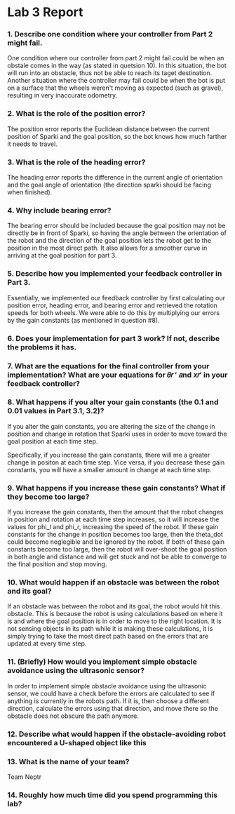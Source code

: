 # Lab 3 Report #

### 1. Describe one condition where your controller from Part 2 might fail. ###
One condition where our controller from part 2 might fail could be when an obstale comes in the way (as stated in quetsion 10). In this situation, the bot will run into an obstacle, thus not be able to reach its taget destination. Another situation where the controller may fail could be when the bot is put on a surface that the wheels weren't moving as expected (such as gravel), resulting in very inaccurate odometry.

### 2. What is the role of the position error? ###
The position error reports the Euclidean distance between the current position of Sparki and the goal position, so the bot knows how much farther it needs to travel.

### 3. What is the role of the heading error? ###
The heading error reports the difference in the current angle of orientation and the goal angle of orientation (the direction sparki should be facing when finished). 

### 4. Why include bearing error? ###
The bearing error should be included because the goal position may not be directly be in front of Sparki, so having the angle between the orientation of the robot and the direction of the goal position lets the robot get to the position in the most direct path. It also allows for a smoother curve in arriving at the goal position for part 3.

### 5. Describe how you implemented your feedback controller in Part 3. ### 
Essentially, we implemented our feedback controller by first calculating our position error, heading error, and bearing error and retrieved the rotation speeds for both wheels. We were able to do this by multiplying our errors by the gain constants (as mentioned in question #8). 

### 6. Does your implementation for part 3 work? If not, describe the problems it has. ###

### 7. What are the equations for the final controller from your implementation? What are your equations for 𝜃𝑟 ′ 𝑎nd 𝑥𝑟′ in your feedback controller? ###

### 8. What happens if you alter your gain constants (the 0.1 and 0.01 values in Part 3.1, 3.2)? ###
If you alter the gain constants, you are altering the size of the change in position and change in rotation that Sparki uses in order to move toward the goal position at each time step. 

Specifically, if you increase the gain constants, there will me a greater change in positon at each time step. Vice versa, if you decrease these gain constants, you will have a smaller amount in change at each time step.

### 9. What happens if you increase these gain constants? What if they become too large? ###
If you increase the gain constants, then the amount that the robot changes in position and rotation at each time step increases, so it will increase the values for phi_l and phi_r, increasing the speed of the robot. If these gain constants for the change in position becomes too large, then the theta_dot could become neglegible and be ignored by the robot. If both of these gain constants become too large, then the robot will over-shoot the goal position in both angle and distance and will get stuck and not be able to converge to the final position and stop moving. 

### 10. What would happen if an obstacle was between the robot and its goal? ###
If an obstacle was between the robot and its goal, the robot would hit this obstacle. This is because the robot is using calculations based on where it is and where the goal position is in order to move to the right location. It is not sensing objects in its path while it is making these calculations, it is simply trying to take the most direct path based on the errors that are updated at every time step. 

### 11. (Briefly) How would you implement simple obstacle avoidance using the ultrasonic sensor? ###
In order to implement simple obstacle avoidance using the ultrasonic sensor, we could have a check before the errors are calculated to see if anything is currently in the robots path. If it is, then choose a different direction, calculate the errors using that direction, and move there so the obstacle does not obscure the path anymore.

### 12. Describe what would happen if the obstacle-avoiding robot encountered a U-shaped object like this ###

### 13. What is the name of your team? ###
Team Neptr

### 14. Roughly how much time did you spend programming this lab? ###
